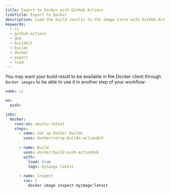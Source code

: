 ```yaml
---
title: Export to Docker with GitHub Actions
linkTitle: Export to Docker
description: Load the build results to the image store with GitHub Actions
keywords:
  - ci
  - github actions
  - gha
  - buildkit
  - buildx
  - docker
  - export
  - load
---
```


You may want your build result to be available in the Docker client through
`docker images` to be able to use it in another step of your workflow:

```yaml
name: ci

on:
  push:

jobs:
  docker:
    runs-on: ubuntu-latest
    steps:
      - name: Set up Docker Buildx
        uses: docker/setup-buildx-action@v3
      
      - name: Build
        uses: docker/build-push-action@v6
        with:
          load: true
          tags: myimage:latest
      
      - name: Inspect
        run: |
          docker image inspect myimage:latest
```
